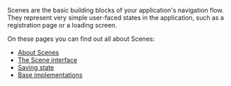 ---
---

Scenes are the basic building blocks of your application's navigation flow.  
They represent very simple user-faced states in the application, such as a 
registration page or a loading screen.  

On these pages you can find out all about Scenes:

* [About Scenes](about)
* [The Scene interface](interface)
* [Saving state](state_saving)
* [Base implementations](base_implementations)
